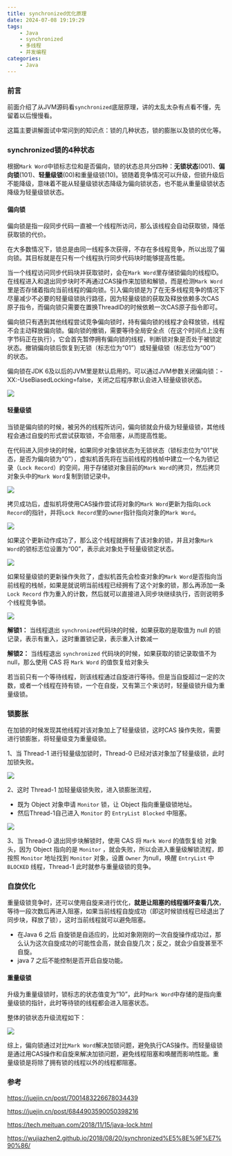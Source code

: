 ```yaml
---
title: synchronized优化原理
date: 2024-07-08 19:19:29
tags:
    - Java
    - synchronized
    - 多线程
    - 并发编程
categories:
    - Java
---
```


### 前言

前面介绍了从JVM源码看`synchronized`底层原理，讲的太乱太杂有点看不懂，先留着以后慢慢看。

这篇主要讲解面试中常问到的知识点：锁的几种状态，锁的膨胀以及锁的优化等。

<!-- more -->

### synchronized锁的4种状态

根据`Mark Word`中锁标志位和是否偏向，锁的状态总共分四种：**无锁状态**(001)、**偏向锁**(101)、**轻量级锁**(00)和重量级锁(10)。锁随着竞争情况可以升级，但锁升级后不能降级，意味着不能从轻量级锁状态降级为偏向锁状态，也不能从重量级锁状态降级为轻量级锁状态。

#### 偏向锁

偏向锁是指一段同步代码一直被一个线程所访问，那么该线程会自动获取锁，降低获取锁的代价。

在大多数情况下，锁总是由同一线程多次获得，不存在多线程竞争，所以出现了偏向锁。其目标就是在只有一个线程执行同步代码块时能够提高性能。

当一个线程访问同步代码块并获取锁时，会在`Mark Word`里存储锁偏向的线程ID。在线程进入和退出同步块时不再通过CAS操作来加锁和解锁，而是检测`Mark Word`里是否存储着指向当前线程的偏向锁。引入偏向锁是为了在无多线程竞争的情况下尽量减少不必要的轻量级锁执行路径，因为轻量级锁的获取及释放依赖多次CAS原子指令，而偏向锁只需要在置换ThreadID的时候依赖一次CAS原子指令即可。

偏向锁只有遇到其他线程尝试竞争偏向锁时，持有偏向锁的线程才会释放锁，线程不会主动释放偏向锁。偏向锁的撤销，需要等待全局安全点（在这个时间点上没有字节码正在执行），它会首先暂停拥有偏向锁的线程，判断锁对象是否处于被锁定状态。撤销偏向锁后恢复到无锁（标志位为“01”）或轻量级锁（标志位为“00”）的状态。

偏向锁在JDK 6及以后的JVM里是默认启用的。可以通过JVM参数关闭偏向锁：-XX:-UseBiasedLocking=false，关闭之后程序默认会进入轻量级锁状态。

![](https://s2.loli.net/2024/07/15/cOuzJMXwSaGrv2U.jpg)

#### 轻量级锁

当锁是偏向锁的时候，被另外的线程所访问，偏向锁就会升级为轻量级锁，其他线程会通过自旋的形式尝试获取锁，不会阻塞，从而提高性能。

在代码进入同步块的时候，如果同步对象锁状态为无锁状态（锁标志位为“01”状态，是否为偏向锁为“0”），虚拟机首先将在当前线程的栈帧中建立一个名为锁记录（`Lock Record`）的空间，用于存储锁对象目前的`Mark Word`的拷贝，然后拷贝对象头中的`Mark Word`复制到锁记录中。

![](https://s2.loli.net/2024/07/15/5McFnEVs6ZpPzeI.jpg)

拷贝成功后，虚拟机将使用CAS操作尝试将对象的`Mark Word`更新为指向`Lock Record`的指针，并将`Lock Record`里的`owner`指针指向对象的`Mark Word`。

![](https://s2.loli.net/2024/07/15/6j1u2TI4d9ESF5D.jpg)

如果这个更新动作成功了，那么这个线程就拥有了该对象的锁，并且对象`Mark Word`的锁标志位设置为“00”，表示此对象处于轻量级锁定状态。

![](C:\Users\haoxi\Pictures\博客保存\1003\lock3.jpeg)

如果轻量级锁的更新操作失败了，虚拟机首先会检查对象的`Mark Word`是否指向当前线程的栈帧，如果是就说明当前线程已经拥有了这个对象的锁，那么再添加一条 `Lock Record` 作为重入的计数，然后就可以直接进入同步块继续执行，否则说明多个线程竞争锁。

![](https://s2.loli.net/2024/07/15/cDaQv1dhw37znxE.jpg)

**解锁1：** 当线程退出 `synchronized`代码块的时候，如果获取的是取值为 null 的锁记录，表示有重入，这时重置锁记录，表示重入计数减一

**解锁2：** 当线程退出 `synchronized` 代码块的时候，如果获取的锁记录取值不为 null，那么使用 CAS 将 `Mark Word` 的值恢复给对象头

若当前只有一个等待线程，则该线程通过自旋进行等待。但是当自旋超过一定的次数，或者一个线程在持有锁，一个在自旋，又有第三个来访时，轻量级锁升级为重量级锁。

### 锁膨胀

在加锁的时候发现其他线程对该对象加上了轻量级锁，这时CAS 操作失败，需要进行锁膨胀，将轻量级变为重量级锁。

1、当 Thread-1 进行轻量级加锁时，Thread-0 已经对该对象加了轻量级锁，此时加锁失败。

![](https://s2.loli.net/2024/07/15/O8mC4wVJ2qPy3ar.jpg)

2、这时 Thread-1 加轻量级锁失败，进入锁膨胀流程，

- 既为 Object 对象申请 `Monitor` 锁，让 Object 指向重量级锁地址。
- 然后Thread-1自己进入 `Monitor` 的 `EntryList Blocked` 中阻塞。

![](https://s2.loli.net/2024/07/15/kdhPpXnK4ZUwFTL.jpg)

3、当 Thread-0 退出同步块解锁时，使用 CAS 将 `Mark Word` 的值恢复给 对象头，因为 Object 指向的是 `Monitor` ，就会失败，所以会进入重量级解锁流程，即按照 `Monitor` 地址找到 `Monitor` 对象，设置 `Owner` 为null，唤醒 `EntryList` 中 `BLOCKED` 线程，Thread-1 此时就参与重量级锁的竞争。

### 自旋优化

重量级锁竞争时，还可以使用自旋来进行优化，**就是让阻塞的线程循环查看几次**，等待一段次数后再进入阻塞，如果当前线程自旋成功（即这时候锁线程已经退出了同步块，释放了锁），这时当前线程就可以避免阻塞。

- 在Java 6 之后 自旋锁是自适应的，比如对象刚刚的一次自旋操作成功过，那么认为这次自旋成功的可能性会高，就会自旋几次；反之，就会少自旋甚至不自旋。
- java 7 之后不能控制是否开启自旋功能。

#### 重量级锁

升级为重量级锁时，锁标志的状态值变为“10”，此时`Mark Word`中存储的是指向重量级锁的指针，此时等待锁的线程都会进入阻塞状态。

整体的锁状态升级流程如下：

![](https://s2.loli.net/2024/07/15/PsjcRz7X4Ae8diq.png)

综上，偏向锁通过对比`Mark Word`解决加锁问题，避免执行CAS操作。而轻量级锁是通过用CAS操作和自旋来解决加锁问题，避免线程阻塞和唤醒而影响性能。重量级锁是将除了拥有锁的线程以外的线程都阻塞。

### 参考

https://juejin.cn/post/7001483226678034439

https://juejin.cn/post/6844903590050398216

https://tech.meituan.com/2018/11/15/java-lock.html

https://wujiazhen2.github.io/2018/08/20/synchronized%E5%8E%9F%E7%90%86/